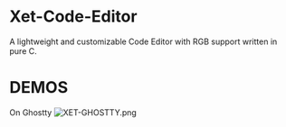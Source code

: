 # Xet-Code-Editor
A lightweight and customizable Code Editor with RGB support written in pure C.
# DEMOS
On Ghostty
![XET-GHOSTTY.png](https://github.com/Plasmakatana/Xet-Code-Editor/xet-ghostty.png)
